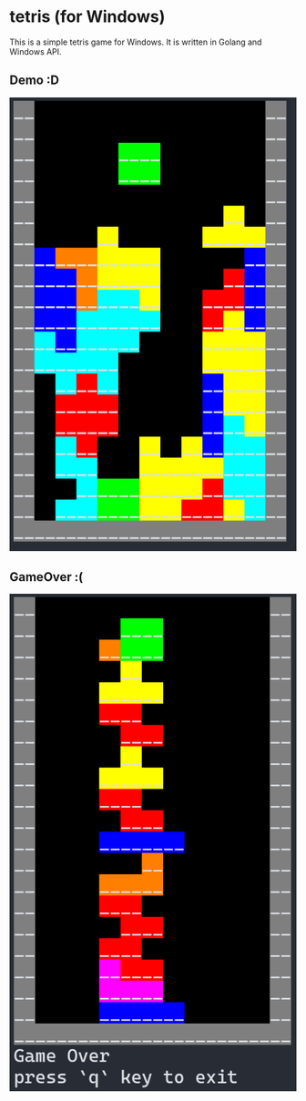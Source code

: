 tetris (for Windows)
====================
This is a simple tetris game for Windows. It is written in Golang and Windows API.

Demo :D
----
![](1.png)

GameOver :(
--------
![](2.png)
